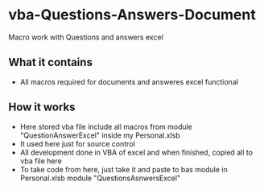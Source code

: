 # vba-Questions-Answers-Document
Macro work with Questions and answers excel

## What it contains
- All macros required for documents and answeres excel functional


## How it works
- Here stored vba file include all macros from module "QuestionAnswerExcel" inside my Personal.xlsb
- It used here just for source control
- All development done in VBA of excel and when finished, copied all to vba file here
- To take code from here, just take it and paste to bas module in Personal.xlsb module "QuestionsAsnwersExcel"
